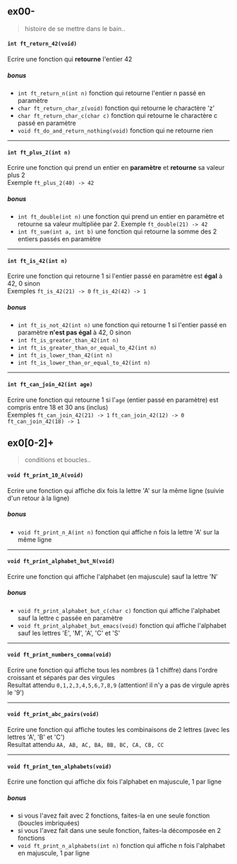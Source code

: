 ## ex00-
> histoire de se mettre dans le bain..

#### `int ft_return_42(void)`
Ecrire une fonction qui **retourne** l'entier 42

##### bonus
- `int ft_return_n(int n)` fonction qui retourne l'entier n passé en paramètre
- `char ft_return_char_z(void)` fonction qui retourne le charactère 'z'
- `char ft_return_char_c(char c)` fonction qui retourne le charactère c passé en paramètre
- `void ft_do_and_return_nothing(void)` fonction qui ne retourne rien

----

#### `int ft_plus_2(int n)`
Ecrire une fonction qui prend un entier en **paramètre** et **retourne** sa valeur plus 2  
Exemple `ft_plus_2(40) -> 42`

##### bonus
- `int ft_double(int n)` une fonction qui prend un entier en paramètre et retourne sa valeur multipliée par 2. Exemple `ft_double(21) -> 42`
- `int ft_sum(int a, int b)` une fonction qui retourne la somme des 2 entiers passés en paramètre

----

#### `int ft_is_42(int n)`
Ecrire une fonction qui retourne 1 si l'entier passé en paramètre est **égal** à 42, 0 sinon  
Exemples `ft_is_42(21) -> 0` `ft_is_42(42) -> 1`

##### bonus
- `int ft_is_not_42(int n)` une fonction qui retourne 1 si l'entier passé en paramètre **n'est pas égal** à 42, 0 sinon
- `int ft_is_greater_than_42(int n)`
- `int ft_is_greater_than_or_equal_to_42(int n)`
- `int ft_is_lower_than_42(int n)`
- `int ft_is_lower_than_or_equal_to_42(int n)`

----

#### `int ft_can_join_42(int age)`
Ecrire une fonction qui retourne 1 si l'`age` (entier passé en paramètre) est compris entre 18 et 30 ans (inclus)  
Exemples `ft_can_join_42(21) -> 1` `ft_can_join_42(12) -> 0` `ft_can_join_42(18) -> 1`


## ex0[0-2]+
> conditions et boucles..

#### `void ft_print_10_A(void)`
Ecrire une fonction qui affiche dix fois la lettre 'A' sur la même ligne (suivie d'un retour à la ligne)

##### bonus
- `void ft_print_n_A(int n)` fonction qui affiche n fois la lettre 'A' sur la même ligne

----

#### `void ft_print_alphabet_but_N(void)`
Ecrire une fonction qui affiche l'alphabet (en majuscule) sauf la lettre 'N'

##### bonus
- `void ft_print_alphabet_but_c(char c)` fonction qui affiche l'alphabet sauf la lettre c passée en paramètre
- `void ft_print_alphabet_but_emacs(void)` fonction qui affiche l'alphabet sauf les lettres 'E', 'M', 'A', 'C' et 'S'

----

#### `void ft_print_numbers_comma(void)`
Ecrire une fonction qui affiche tous les nombres (à 1 chiffre) dans l'ordre croissant et séparés par des virgules  
Resultat attendu `0,1,2,3,4,5,6,7,8,9` (attention! il n'y a pas de virgule après le '9')

----

#### `void ft_print_abc_pairs(void)`
Ecrire une fonction qui affiche toutes les combinaisons de 2 lettres (avec les lettres 'A', 'B' et 'C')  
Resultat attendu `AA, AB, AC, BA, BB, BC, CA, CB, CC`

----

#### `void ft_print_ten_alphabets(void)`
Ecrire une fonction qui affiche dix fois l'alphabet en majuscule, 1 par ligne

##### bonus
- si vous l'avez fait avec 2 fonctions, faites-la en une seule fonction (boucles imbriquées)
- si vous l'avez fait dans une seule fonction, faites-la décomposée en 2 fonctions
- `void ft_print_n_alphabets(int n)` fonction qui affiche n fois l'alphabet en majuscule, 1 par ligne
